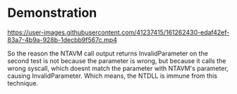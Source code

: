# Demonstration

https://user-images.githubusercontent.com/41237415/161262430-edaf42ef-83a7-4b9a-928b-1decbb9f567c.mp4

So the reason the NTAVM call output returns InvalidParameter on the second test is not because the parameter is wrong, but because it calls the wrong syscall, which doesnt match the parameter with NTAVM's parameter, causing InvalidParameter. Which means, the NTDLL is immune from this technique.
